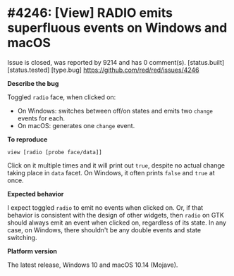
#4246: [View] RADIO emits superfluous events on Windows and macOS
================================================================================
Issue is closed, was reported by 9214 and has 0 comment(s).
[status.built] [status.tested] [type.bug]
<https://github.com/red/red/issues/4246>

**Describe the bug**

Toggled `radio` face, when clicked on:

* On Windows: switches between off/on states and emits two `change` events for each.
* On macOS: generates one `change` event.

**To reproduce**

```red
view [radio [probe face/data]]
```

Click on it multiple times and it will print out `true`, despite no actual change taking place in `data` facet. On Windows, it often prints `false` and `true` at once.

**Expected behavior**

I expect toggled `radio` to emit no events when clicked on. Or, if that behavior is consistent with the design of other widgets, then `radio` on GTK should always emit an event when clicked on, regardless of its state. In any case, on Windows, there shouldn't be any double events and state switching.

**Platform version**

The latest release, Windows 10 and macOS 10.14 (Mojave).


